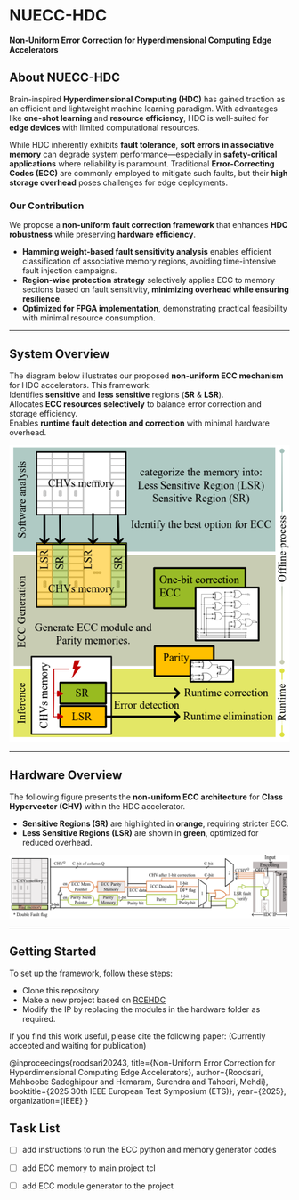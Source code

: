 # **NUECC-HDC**  
**Non-Uniform Error Correction for Hyperdimensional Computing Edge Accelerators**  

## About NUECC-HDC  

Brain-inspired **Hyperdimensional Computing (HDC)** has gained traction as an efficient and lightweight machine learning paradigm. With advantages like **one-shot learning** and **resource efficiency**, HDC is well-suited for **edge devices** with limited computational resources.  

While HDC inherently exhibits **fault tolerance**, **soft errors in associative memory** can degrade system performance—especially in **safety-critical applications** where reliability is paramount. Traditional **Error-Correcting Codes (ECC)** are commonly employed to mitigate such faults, but their **high storage overhead** poses challenges for edge deployments.  

### **Our Contribution**  
We propose a **non-uniform fault correction framework** that enhances **HDC robustness** while preserving **hardware efficiency**.  

-  **Hamming weight-based fault sensitivity analysis** enables efficient classification of associative memory regions, avoiding time-intensive fault injection campaigns.  
-  **Region-wise protection strategy** selectively applies ECC to memory sections based on fault sensitivity, **minimizing overhead while ensuring resilience**.  
-  **Optimized for FPGA implementation**, demonstrating practical feasibility with minimal resource consumption.  

---

## **System Overview**  

The diagram below illustrates our proposed **non-uniform ECC mechanism** for HDC accelerators. This framework:  
 Identifies **sensitive** and **less sensitive** regions (**SR** & **LSR**).  
 Allocates **ECC resources selectively** to balance error correction and storage efficiency.  
 Enables **runtime fault detection and correction** with minimal hardware overhead.  

![System Overview](images/system_overview.png)   

---

## **Hardware Overview**  

The following figure presents the **non-uniform ECC architecture** for **Class Hypervector (CHV)** within the HDC accelerator.  
- **Sensitive Regions (SR)** are highlighted in **orange**, requiring stricter ECC.  
- **Less Sensitive Regions (LSR)** are shown in **green**, optimized for reduced overhead.  

![Hardware Overview](images/hardware_architecture.png)  

---

## **Getting Started**  

To set up the framework, follow these steps:  

- Clone this repository  
- Make a new project based on [RCEHDC](git@github.com:m-spr/NUECC-HDC.git) 
- Modify the IP by replacing the modules in the hardware folder as required.

If you find this work useful, please cite the following paper:
(Currently accepted and waiting for publication)

@inproceedings{roodsari20243,
  title={Non-Uniform Error Correction for Hyperdimensional Computing Edge Accelerators},
  author={Roodsari, Mahboobe Sadeghipour and Hemaram, Surendra and Tahoori, Mehdi},
  booktitle={2025 30th IEEE European Test Symposium (ETS)},
  year={2025},
  organization={IEEE}
}

Task List
------------
- [ ] add instructions to run the ECC python and memory generator codes
- [ ] add ECC memory to main project tcl
- [ ] add ECC module generator to the project

